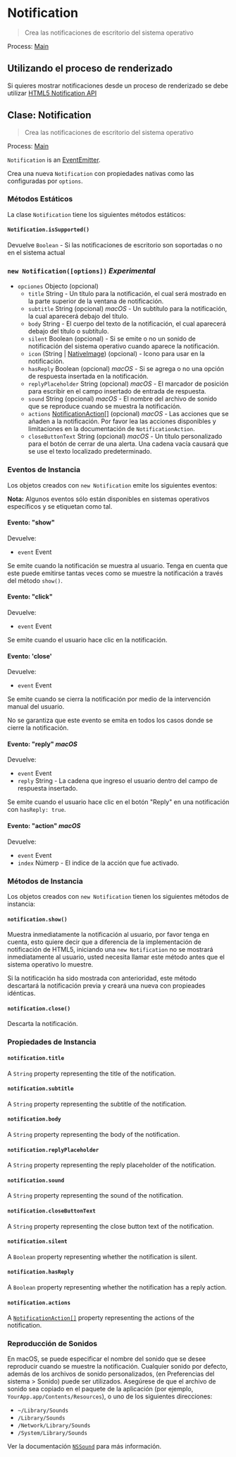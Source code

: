 # Notification

> Crea las notificaciones de escritorio del sistema operativo

Process: [Main](../glossary.md#main-process)

## Utilizando el proceso de renderizado

Si quieres mostrar notificaciones desde un proceso de renderizado se debe utilizar [HTML5 Notification API](../tutorial/notifications.md)

## Clase: Notification

> Crea las notificaciones de escritorio del sistema operativo

Process: [Main](../glossary.md#main-process)

`Notification` is an [EventEmitter](https://nodejs.org/api/events.html#events_class_eventemitter).

Crea una nueva `Notification` con propiedades nativas como las configuradas por `options`.

### Métodos Estáticos

La clase `Notification` tiene los siguientes métodos estáticos:

#### `Notification.isSupported()`

Devuelve `Boolean` - Si las notificaciones de escritorio son soportadas o no en el sistema actual

### `new Notification([options])` *Experimental*

* `opciones` Objecto (opcional) 
  * `title` String - Un título para la notificación, el cual será mostrado en la parte superior de la ventana de notificación.
  * `subtitle` String (opcional) *macOS* - Un subtítulo para la notificación, la cual aparecerá debajo del título.
  * `body` String - El cuerpo del texto de la notificación, el cual aparecerá debajo del título o subtítulo.
  * `silent` Boolean (opcional) - Si se emite o no un sonido de notificación del sistema operativo cuando aparece la notificación.
  * `icon` (String | [NativeImage](native-image.md)) (opcional) - Icono para usar en la notificación.
  * `hasReply` Boolean (opcional) *macOS* - Si se agrega o no una opción de respuesta insertada en la notificación.
  * `replyPlaceholder` String (opcional) *macOS* - El marcador de posición para escribir en el campo insertado de entrada de respuesta.
  * `sound` String (opcional) *macOS* - El nombre del archivo de sonido que se reproduce cuando se muestra la notificación.
  * `actions` [NotificationAction[]](structures/notification-action.md) (opcional) *macOS* - Las acciones que se añaden a la notificación. Por favor lea las acciones disponibles y limitaciones en la documentación de `NotificationAction`.
  * `closeButtonText` String (opcional) *macOS* - Un título personalizado para el botón de cerrar de una alerta. Una cadena vacía causará que se use el texto localizado predeterminado.

### Eventos de Instancia

Los objetos creados con `new Notification` emite los siguientes eventos:

**Nota:** Algunos eventos sólo están disponibles en sistemas operativos específicos y se etiquetan como tal.

#### Evento: "show"

Devuelve:

* `event` Event

Se emite cuando la notificación se muestra al usuario. Tenga en cuenta que este puede emitirse tantas veces como se muestre la notificación a través del método `show()`.

#### Evento: "click"

Devuelve:

* `event` Event

Se emite cuando el usuario hace clic en la notificación.

#### Evento: 'close'

Devuelve:

* `event` Event

Se emite cuando se cierra la notificación por medio de la intervención manual del usuario.

No se garantiza que este evento se emita en todos los casos donde se cierre la notificación.

#### Evento: "reply" *macOS*

Devuelve:

* `event` Event
* `reply` String - La cadena que ingreso el usuario dentro del campo de respuesta insertado.

Se emite cuando el usuario hace clic en el botón "Reply" en una notificación con `hasReply: true`.

#### Evento: "action" *macOS*

Devuelve:

* `event` Event
* `index` Númerp - El indice de la acción que fue activado.

### Métodos de Instancia

Los objetos creados con `new Notification` tienen los siguientes métodos de instancia:

#### `notification.show()`

Muestra inmediatamente la notificación al usuario, por favor tenga en cuenta, esto quiere decir que a diferencia de la implementación de notificación de HTML5, iniciando una `new Notification` no se mostrará inmediatamente al usuario, usted necesita llamar este método antes que el sistema operativo lo muestre.

Si la notificación ha sido mostrada con anterioridad, este método descartará la notificación previa y creará una nueva con propieades idénticas.

#### `notification.close()`

Descarta la notificación.

### Propiedades de Instancia

#### `notification.title`

A `String` property representing the title of the notification.

#### `notification.subtitle`

A `String` property representing the subtitle of the notification.

#### `notification.body`

A `String` property representing the body of the notification.

#### `notification.replyPlaceholder`

A `String` property representing the reply placeholder of the notification.

#### `notification.sound`

A `String` property representing the sound of the notification.

#### `notification.closeButtonText`

A `String` property representing the close button text of the notification.

#### `notification.silent`

A `Boolean` property representing whether the notification is silent.

#### `notification.hasReply`

A `Boolean` property representing whether the notification has a reply action.

#### `notification.actions`

A [`NotificationAction[]`](structures/notification-action.md) property representing the actions of the notification.

### Reproducción de Sonidos

En macOS, se puede especificar el nombre del sonido que se desee reproducir cuando se muestre la notificación. Cualquier sonido por defecto, además de los archivos de sonido personalizados, (en Preferencias del sistema > Sonido) puede ser utilizados. Asegúrese de que el archivo de sonido sea copiado en el paquete de la aplicación (por ejemplo, `YourApp.app/Contents/Resources`), o uno de los siguientes direcciones:

* `~/Library/Sounds`
* `/Library/Sounds`
* `/Network/Library/Sounds`
* `/System/Library/Sounds`

Ver la documentación [`NSSound`](https://developer.apple.com/documentation/appkit/nssound) para más información.